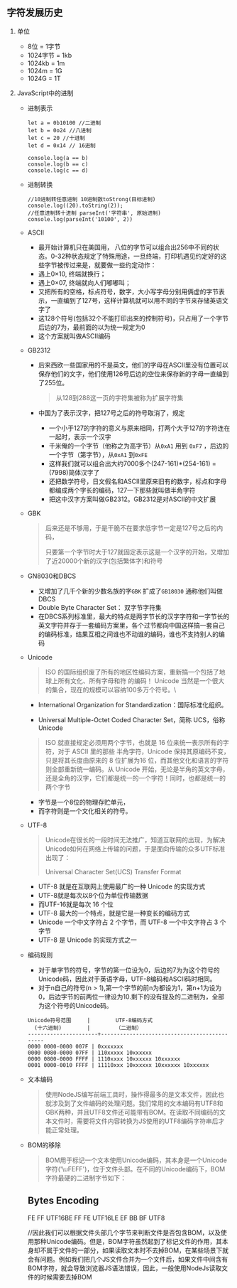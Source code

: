 

## 字符发展历史

1. 单位

   - 8位 = 1字节
   - 1024字节 = 1kb
   - 1024kb = 1m
   - 1024m = 1G
   - 1024G = 1T

2. JavaScript中的进制

   - 进制表示

     ```
     let a = 0b10100 //二进制
     let b = 0o24 //八进制
     let c = 20 //十进制
     let d = 0x14 // 16进制
     
     console.log(a == b)
     console.log(b == c)
     console.log(c == d)
     ```

   - 进制转换 

     ```
     //10进制转任意进制 10进制数toStrong(目标进制)
     console.log((20).toString(2));
     //任意进制转十进制 parseInt('字符串', 原始进制)
     console.log(parseInt('10100', 2))
     ```

   - ASCII 

     - 最开始计算机只在美国用， 八位的字节可以组合出256中不同的状态。0-32种状态规定了特殊用途，一旦终端，打印机遇见约定好的这些字节被传过来是，就要做一些约定动作：
     - 遇上0×10, 终端就换行；
     - 遇上0×07, 终端就向人们嘟嘟叫；
     - 又把所有的空格，标点符号，数字，大小写字母分别用俩虚的字节表示，一直编到了127号，这样计算机就可以用不同的字节来存储英语文字了
     - 这128个符号(包括32个不能打印出来的控制符号)，只占用了一个字节后边的7为，最前面的以为统一规定为0
     - 这个方案就叫做ASCII编码

   - GB2312

     - 后来西欧一些国家用的不是英文，他们的字母在ASCII里没有位置可以保存他们的文字，他们使用126号后边的空位来保存新的字母一直编到了255位。

       > 从128到288这一页的字符集被称为扩展字符集

     - 中国为了表示汉字，把127号之后的符号取消了，规定

       - 一个小于127的字符的意义与原来相同，打两个大于127的字符连在一起时，表示一个汉字
       - 千米俺的一个字节（他称之为高字节）从`0xA1`  用到 `0xF7` ，后边的一个字节（第字节），从`0xA1` 到`0xFE`
       - 这样我们就可以组合出大约7000多个(247-161)*(254-161) = (7998)简体汉字了
       - 还把数学符号，日文假名和ASCII里原来旧有的数字，标点和字母都编成两个字长的编码，127一下那些就叫做半角字符
       - 把这中汉字方案叫做GB2312。GB2312是对ASCII的中文扩展

   - GBK

     > 后来还是不够用，于是干脆不在要求低字节一定是127号之后的内码，
     >
     > 只要第一个字节时大于127就固定表示这是一个汉字的开始，又增加了近20000个新的汉字(包括繁体字)和符号

   - GN8030和DBCS

     - 又增加了几千个新的少数名族的字`GBK` 扩成了`GB18030` 通称他们叫做DBCS
     - Double Byte Character Set： 双字节字符集
     - 在DBCS系列标准里，最大的特点是两字节长的汉字字符和一字节长的英文字符并存于一套编码方案里，各个过节都向中国这样搞一套自己的编码标准，结果互相之间谁也不动谁的编码，谁也不支持别人的编码

   - Unicode

     > ISO 的国际组织废了所有的地区性编码方案，重新搞一个包括了地球上所有文化、所有字母和符 的编码！ Unicode 当然是一个很大的集合，现在的规模可以容纳100多万个符号。\

     

     - International Organization for Standardization：国际标准化组织。

     - Universal Multiple-Octet Coded Character Set，简称 UCS，俗称 Unicode

     

     > ISO 就直接规定必须用两个字节，也就是 16 位来统一表示所有的字符，对于 ASCII 里的那些 半角字符，Unicode 保持其原编码不变，只是将其长度由原来的 8 位扩展为16 位，而其他文化和语言的字符则全部重新统一编码。从 Unicode 开始，无论是半角的英文字母，还是全角的汉字，它们都是统一的一个字符！同时，也都是统一的 两个字节

     - 字节是一个8位的物理存贮单元，
     - 而字符则是一个文化相关的符号。

   - UTF-8

     > Unicode在很长的一段时间无法推广，知道互联网的出现，为解决Unicode如何在网络上传输的问题，于是面向传输的众多UTF标准出现了：
     >
     > Universal Character Set(UCS) Transfer Format

     - UTF-8 就是在互联网上使用最广的一种 Unicode 的实现方式
     - UTF-8就是每次以8个位为单位传输数据
     - 而UTF-16就是每次 16 个位
     - UTF-8 最大的一个特点，就是它是一种变长的编码方式
     - Unicode 一个中文字符占 2 个字节，而 UTF-8 一个中文字符占 3 个字节
     - UTF-8 是 Unicode 的实现方式之一

   - 编码规则

     - 对于单字节的符号，字节的第一位设为0，后边的7为为这个符号的Unicode码，因此对于英语字母，UTF-8编码和ASCII码时相同。
     - 对于n自己的符号(n > 1),第一个字节的前n为都设为1，第n+1为设为0，后边字节的前两位一律设为10.剩下的没有提及的二进制为，全部为这个符号的Unicode码。

     ```
     Unicode符号范围     |        UTF-8编码方式
       (十六进制)        |        （二进制）
     ----------------------+---------------------------------------------
     0000 0000-0000 007F | 0xxxxxxx
     0000 0080-0000 07FF | 110xxxxx 10xxxxxx
     0000 0800-0000 FFFF | 1110xxxx 10xxxxxx 10xxxxxx
     0001 0000-0010 FFFF | 11110xxx 10xxxxxx 10xxxxxx 10xxxxxx
     ```

   - 文本编码

     >使用NodeJS编写前端工具时，操作得最多的是文本文件，因此也就涉及到了文件编码的处理问题。我们常用的文本编码有UTF8和GBK两种，并且UTF8文件还可能带有BOM。在读取不同编码的文本文件时，需要将文件内容转换为JS使用的UTF8编码字符串后才能正常处理。 

   - BOM的移除

     > BOM用于标记一个文本使用Unicode编码，其本身是一个Unicode字符('\uFEFF')，位于文件头部。在不同的Unicode编码下，BOM字符最硬的二进制字节如下：

    
      Bytes      Encoding
     ----------------------------
      FE FF       UTF16BE
      FF FE       UTF16LE
      EF BB BF    UTF8
     
     //因此我们可以根据文件头部几个字节来判断文件是否包含BOM，以及使用那种Unicode编码。但是，BOM字符虽然起到了标记文件的作用，其本身却不属于文件的一部分，如果读取文本时不去掉BOM，在某些场景下就会有问题。例如我们把几个JS文件合并为一个文件后，如果文件中间含有BOM字符，就会导致浏览器JS语法错误，因此，一般使用NodeJs读取文件的时候需要去掉BOM















































